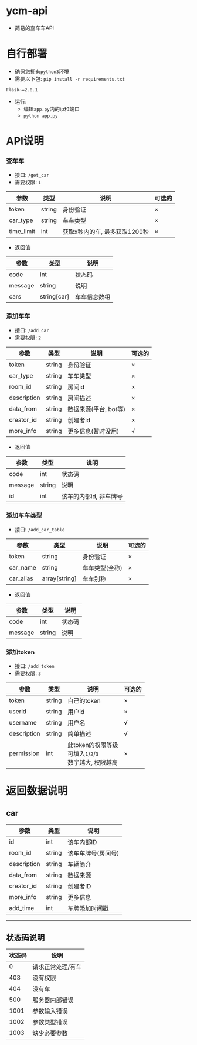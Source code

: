 # ycm-api

- 简易的查车车API



# 自行部署

- 确保您拥有`python3`环境
- 需要以下包: `pip install -r requirements.txt`

```
Flask~=2.0.1
```

- 运行: 
  - 编辑`app.py`内的ip和端口
  - `python app.py`



# API说明

### 查车车

- 接口: `/get_car`
- 需要权限: `1`

| 参数       | 类型   | 说明                          | 可选的 |
| ---------- | ------ | ----------------------------- | ------ |
| token      | string | 身份验证                      | ×      |
| car_type   | string | 车车类型                      | ×      |
| time_limit | int    | 获取x秒内的车, 最多获取1200秒 | ×      |

- 返回值

| 参数    | 类型        | 说明         |
| ------- | ----------- | ------------ |
| code    | int         | 状态码       |
| message | string      | 说明         |
| cars    | string[car] | 车车信息数组 |



### 添加车车

- 接口: `/add_car`
- 需要权限: `2`

| 参数        | 类型   | 说明                  | 可选的 |
| ----------- | ------ | --------------------- | ------ |
| token       | string | 身份验证              | ×      |
| car_type    | string | 车车类型              | ×      |
| room_id     | string | 房间id                | ×      |
| description | string | 房间描述              | ×      |
| data_from   | string | 数据来源(平台, bot等) | ×      |
| creator_id  | string | 创建者id              | ×      |
| more_info   | string | 更多信息(暂时没用)    | √      |

- 返回值

| 参数    | 类型   | 说明                   |
| ------- | ------ | ---------------------- |
| code    | int    | 状态码                 |
| message | string | 说明                   |
| id      | int    | 该车的内部id, 非车牌号 |



### 添加车车类型

- 接口: `/add_car_table`

| 参数      | 类型          | 说明           | 可选的 |
| --------- | ------------- | -------------- | ------ |
| token     | string        | 身份验证       | ×      |
| car_name  | string        | 车车类型(全称) | ×      |
| car_alias | array[string] | 车车别称       | ×      |

- 返回值

| 参数    | 类型   | 说明                   |
| ------- | ------ | ---------------------- |
| code    | int    | 状态码                 |
| message | string | 说明                   |




### 添加token

- 接口: `/add_token`
- 需要权限: `3`

| 参数        | 类型   | 说明                                                         | 可选的 |
| ----------- | ------ | ------------------------------------------------------------ | ------ |
| token       | string | 自己的token                                                  | ×      |
| userid      | string | 用户id                                                       | ×      |
| username    | string | 用户名                                                       | √      |
| description | string | 简单描述                                                     | √      |
| permission  | int    | 此token的权限等级<br>可填入`1`/`2`/`3`<br>数字越大, 权限越高 | ×      |



# 返回数据说明

## car

| 参数        | 类型   | 说明               |
| ----------- | ------ | ------------------ |
| id          | int    | 该车内部ID         |
| room_id     | string | 该车车牌号(房间号) |
| description | string | 车辆简介           |
| data_from   | string | 数据来源           |
| creator_id  | string | 创建者ID           |
| more_info   | string | 更多信息           |
| add_time    | int    | 车牌添加时间戳     |

------

## 状态码说明

| 状态码 | 说明              |
| ------ | ----------------- |
| 0      | 请求正常处理/有车 |
| 403    | 没有权限          |
| 404    | 没有车            |
| 500    | 服务器内部错误    |
| 1001   | 参数输入错误      |
| 1002   | 参数类型错误      |
| 1003   | 缺少必要参数      |

